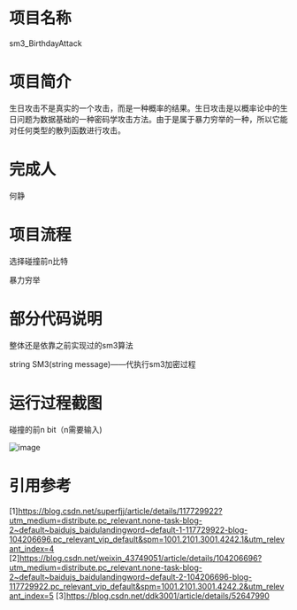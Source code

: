 # 项目名称
sm3_BirthdayAttack
# 项目简介
生日攻击不是真实的一个攻击，而是一种概率的结果。生日攻击是以概率论中的生日问题为数据基础的一种密码学攻击方法。由于是属于暴力穷举的一种，所以它能对任何类型的散列函数进行攻击。
# 完成人
何静
# 项目流程
选择碰撞前n比特

暴力穷举
# 部分代码说明
整体还是依靠之前实现过的sm3算法

string SM3(string message)——代执行sm3加密过程
# 运行过程截图
碰撞的前n bit（n需要输入)

![image](https://user-images.githubusercontent.com/104714591/181275682-3c519c2e-505e-48bd-a3a8-3e3a69b7df18.png)
# 引用参考
[1]https://blog.csdn.net/superfjj/article/details/117729922?utm_medium=distribute.pc_relevant.none-task-blog-2~default~baidujs_baidulandingword~default-1-117729922-blog-104206696.pc_relevant_vip_default&spm=1001.2101.3001.4242.1&utm_relevant_index=4
[2]https://blog.csdn.net/weixin_43749051/article/details/104206696?utm_medium=distribute.pc_relevant.none-task-blog-2~default~baidujs_baidulandingword~default-2-104206696-blog-117729922.pc_relevant_vip_default&spm=1001.2101.3001.4242.2&utm_relevant_index=5
[3]https://blog.csdn.net/ddk3001/article/details/52647990

